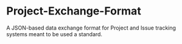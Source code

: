Project-Exchange-Format
=======================

A JSON-based data exchange format for Project and Issue tracking systems meant to be used a standard.
